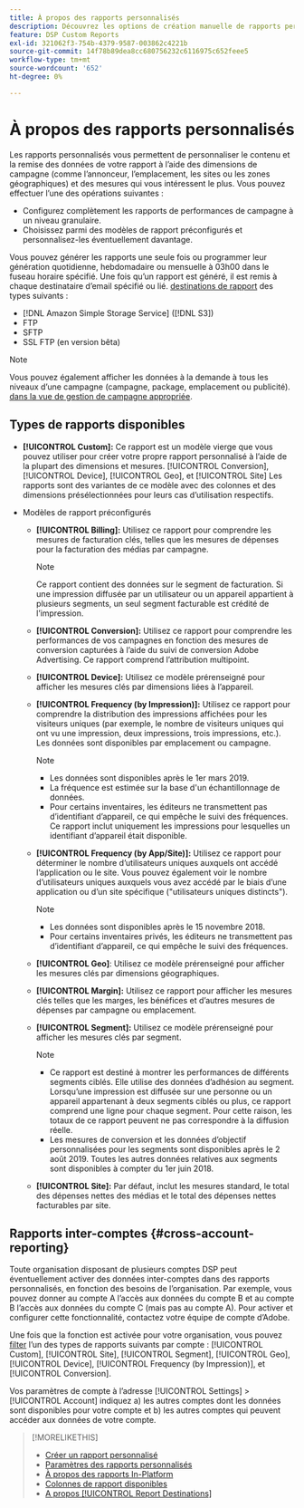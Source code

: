 ```yaml
---
title: À propos des rapports personnalisés
description: Découvrez les options de création manuelle de rapports personnalisés ou d’utilisation de modèles de rapports préconfigurés.
feature: DSP Custom Reports
exl-id: 321062f3-754b-4379-9587-003862c4221b
source-git-commit: 14f78b89dea8cc680756232c6116975c652feee5
workflow-type: tm+mt
source-wordcount: '652'
ht-degree: 0%

---
```


# À propos des rapports personnalisés

Les rapports personnalisés vous permettent de personnaliser le contenu et la remise des données de votre rapport à l’aide des dimensions de campagne (comme l’annonceur, l’emplacement, les sites ou les zones géographiques) et des mesures qui vous intéressent le plus. Vous pouvez effectuer l’une des opérations suivantes :

* Configurez complètement les rapports de performances de campagne à un niveau granulaire.
* Choisissez parmi des modèles de rapport préconfigurés et personnalisez-les éventuellement davantage.

Vous pouvez générer les rapports une seule fois ou programmer leur génération quotidienne, hebdomadaire ou mensuelle à 03h00 dans le fuseau horaire spécifié. Une fois qu’un rapport est généré, il est remis à chaque destinataire d’email spécifié ou lié. [destinations de rapport](/help/dsp/reports/report-destinations/report-destination-about.md) des types suivants :

* [!DNL Amazon Simple Storage Service] ([!DNL S3])
* FTP
* SFTP
* SSL FTP (en version bêta)

>[!NOTE]
>
>Vous pouvez également afficher les données à la demande à tous les niveaux d’une campagne (campagne, package, emplacement ou publicité). [dans la vue de gestion de campagne appropriée](/help/dsp/campaign-management/reports/campaign-reports-about.md).

## Types de rapports disponibles

* **[!UICONTROL Custom]:** Ce rapport est un modèle vierge que vous pouvez utiliser pour créer votre propre rapport personnalisé à l’aide de la plupart des dimensions et mesures. [!UICONTROL Conversion], [!UICONTROL Device], [!UICONTROL Geo], et [!UICONTROL Site] Les rapports sont des variantes de ce modèle avec des colonnes et des dimensions présélectionnées pour leurs cas d’utilisation respectifs.

* Modèles de rapport préconfigurés

   * **[!UICONTROL Billing]:** Utilisez ce rapport pour comprendre les mesures de facturation clés, telles que les mesures de dépenses pour la facturation des médias par campagne.

      >[!NOTE]
      >
      >Ce rapport contient des données sur le segment de facturation. Si une impression diffusée par un utilisateur ou un appareil appartient à plusieurs segments, un seul segment facturable est crédité de l’impression.

   * **[!UICONTROL Conversion]:** Utilisez ce rapport pour comprendre les performances de vos campagnes en fonction des mesures de conversion capturées à l’aide du suivi de conversion Adobe Advertising. Ce rapport comprend l’attribution multipoint.

   * **[!UICONTROL Device]:** Utilisez ce modèle prérenseigné pour afficher les mesures clés par dimensions liées à l’appareil.

   * **[!UICONTROL Frequency (by Impression)]:** Utilisez ce rapport pour comprendre la distribution des impressions affichées pour les visiteurs uniques (par exemple, le nombre de visiteurs uniques qui ont vu une impression, deux impressions, trois impressions, etc.). Les données sont disponibles par emplacement ou campagne.

      >[!NOTE]
      >
      >* Les données sont disponibles après le 1er mars 2019.
      >* La fréquence est estimée sur la base d&#39;un échantillonnage de données.
      >* Pour certains inventaires, les éditeurs ne transmettent pas d’identifiant d’appareil, ce qui empêche le suivi des fréquences. Ce rapport inclut uniquement les impressions pour lesquelles un identifiant d’appareil était disponible.


   * **[!UICONTROL Frequency (by App/Site)]:** Utilisez ce rapport pour déterminer le nombre d’utilisateurs uniques auxquels ont accédé l’application ou le site. Vous pouvez également voir le nombre d’utilisateurs uniques auxquels vous avez accédé par le biais d’une application ou d’un site spécifique (&quot;utilisateurs uniques distincts&quot;).

      >[!NOTE]
      >
      >* Les données sont disponibles après le 15 novembre 2018.
      >* Pour certains inventaires privés, les éditeurs ne transmettent pas d’identifiant d’appareil, ce qui empêche le suivi des fréquences.


   * **[!UICONTROL Geo]**: Utilisez ce modèle prérenseigné pour afficher les mesures clés par dimensions géographiques.

   * **[!UICONTROL Margin]:** Utilisez ce rapport pour afficher les mesures clés telles que les marges, les bénéfices et d’autres mesures de dépenses par campagne ou emplacement.

   * **[!UICONTROL Segment]:** Utilisez ce modèle prérenseigné pour afficher les mesures clés par segment.

      >[!NOTE]
      >
      >* Ce rapport est destiné à montrer les performances de différents segments ciblés. Elle utilise des données d’adhésion au segment. Lorsqu’une impression est diffusée sur une personne ou un appareil appartenant à deux segments ciblés ou plus, ce rapport comprend une ligne pour chaque segment. Pour cette raison, les totaux de ce rapport peuvent ne pas correspondre à la diffusion réelle.
      >* Les mesures de conversion et les données d’objectif personnalisées pour les segments sont disponibles après le 2 août 2019. Toutes les autres données relatives aux segments sont disponibles à compter du 1er juin 2018.


   * **[!UICONTROL Site]:** Par défaut, inclut les mesures standard, le total des dépenses nettes des médias et le total des dépenses nettes facturables par site.

## Rapports inter-comptes {#cross-account-reporting}

Toute organisation disposant de plusieurs comptes DSP peut éventuellement activer des données inter-comptes dans des rapports personnalisés, en fonction des besoins de l’organisation. Par exemple, vous pouvez donner au compte A l’accès aux données du compte B et au compte B l’accès aux données du compte C (mais pas au compte A). Pour activer et configurer cette fonctionnalité, contactez votre équipe de compte d’Adobe.

Une fois que la fonction est activée pour votre organisation, vous pouvez [filter](report-settings.md) l’un des types de rapports suivants par compte :  [!UICONTROL Custom], [!UICONTROL Site], [!UICONTROL Segment], [!UICONTROL Geo], [!UICONTROL Device], [!UICONTROL Frequency (by Impression)], et [!UICONTROL Conversion].

Vos paramètres de compte à l’adresse [!UICONTROL Settings] > [!UICONTROL Account] indiquez a) les autres comptes dont les données sont disponibles pour votre compte et b) les autres comptes qui peuvent accéder aux données de votre compte.

>[!MORELIKETHIS]
>
>* [Créer un rapport personnalisé](/help/dsp/reports/report-create.md)
>* [Paramètres des rapports personnalisés](/help/dsp/reports/report-settings.md)
>* [À propos des rapports In-Platform](/help/dsp/campaign-management/reports/campaign-reports-about.md)
>* [Colonnes de rapport disponibles](/help/dsp/reports/report-columns.md)
>* [A propos [!UICONTROL Report Destinations]](/help/dsp/reports/report-destinations/report-destination-about.md)

